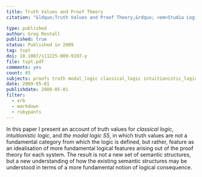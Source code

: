 ```yaml
---
title: Truth Values and Proof Theory
citation: "&ldquo;Truth Values and Proof Theory,&rdquo; <em>Studia Logica</em>, 92:2 (2009) 241&ndash;264."

type: published
author: Greg Restall
published: true
status: Published in 2009
tag: tvpt
doi: 10.1007/s11225-009-9197-y
file: tvpt.pdf
comments: yes
count: 65
subjects: proofs truth modal_logic classical_logic intuitionistic_logic sequents models non-classical_logic sets
date: 2009-05-01
publishdate: 2009-05-01
filter:
  - erb
  - markdown
  - rubypants
---
```

In this paper I present an account of truth values for _classical logic_, _intuitionistic logic_, and _the modal logic S5_, in which truth values are not a fundamental category from which the logic is defined, but rather, feature as an idealisation of more fundamental logical features arising out of the proof theory for each system. The result is not a new set of semantic structures, but a new understanding of how the existing semantic structures may be understood in terms of a more fundamental notion of logical consequence.
